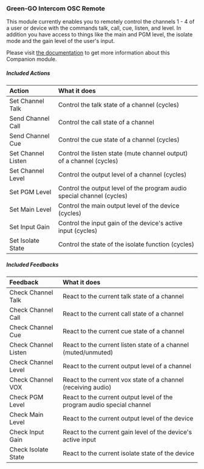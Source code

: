 ### Green-GO Intercom OSC Remote

This module currently enables you to remotely control the channels 1 - 4 of a user or device with the commands talk, call, cue, listen, and level. In addition you have access to things like the main and PGM level, the isolate mode and the gain level of the user's input.

Please visit [the documentation](https://companion.greengo.digital) to get more information about this Companion module.

##### Included Actions

| Action             | What it does                                                           |
| :----------------- | :--------------------------------------------------------------------- |
| Set Channel Talk   | Control the talk state of a channel (cycles)                           |
| Send Channel Call  | Control the call state of a channel                                    |
| Send Channel Cue   | Control the cue state of a channel (cycles)                            |
| Set Channel Listen | Control the listen state (mute channel output) of a channel (cycles)   |
| Set Channel Level  | Control the output level of a channel (cycles)                         |
| Set PGM Level      | Control the output level of the program audio special channel (cycles) |
| Set Main Level     | Control the main output level of the device (cycles)                   |
| Set Input Gain     | Control the input gain of the device's active input (cycles)           |
| Set Isolate State  | Control the state of the isolate function (cycles)                     |

##### Included Feedbacks

| Feedback             | What it does                                                           |
| :------------------- | :--------------------------------------------------------------------- |
| Check Channel Talk   | React to the current talk state of a channel                           |
| Check Channel Call   | React to the current call state of a channel                           |
| Check Channel Cue    | React to the current cue state of a channel                            |
| Check Channel Listen | React to the current listen state of a channel (muted/unmuted)         |
| Check Channel Level  | React to the current output level of a channel                         |
| Check Channel VOX    | React to the current vox state of a channel (receiving audio)          |
| Check PGM Level      | React to the current output level of the program audio special channel |
| Check Main Level     | React to the current output level of the device                        |
| Check Input Gain     | React to the current gain level of the device's active input           |
| Check Isolate State  | React to the current isolate state of the device                       |
